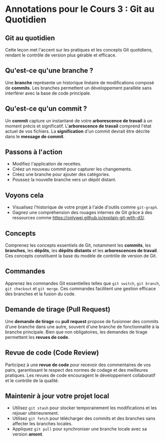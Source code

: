 # Annotations pour le Cours 3 : Git au Quotidien

Git au quotidien
---
Cette leçon met l'accent sur les pratiques et les concepts Git quotidiens, rendant le contrôle de version plus gérable et efficace.

Qu'est-ce qu'une branche ?
---
Une **branche** représente un historique linéaire de modifications composé de **commits**.
Les branches permettent un développement parallèle sans interférer avec la base de code principale.

Qu'est-ce qu'un commit ?
---
Un **commit** capture un instantané de votre **arborescence de travail** à un moment précis et significatif.
L'**arborescence de travail** comprend l'état actuel de vos fichiers. La **signification** d'un commit devrait être décrite dans le **message de commit**.

Passons à l'action
---
- Modifiez l'application de recettes.
- Créez un nouveau commit pour capturer les changements.
- Créez une branche pour ajouter des catégories.
- Poussez la nouvelle branche vers un dépôt distant.

Voyons cela
---
- Visualisez l'historique de votre projet à l'aide d'outils comme `git-graph`.
- Gagnez une compréhension des rouages internes de Git grâce à des ressources comme https://onlywei.github.io/explain-git-with-d3/.

Concepts
---
Comprenez les concepts essentiels de Git, notamment les **commits**, les **branches**, les **dépôts**, les **dépôts distants** et les **arborescences de travail**.
Ces concepts constituent la base du modèle de contrôle de version de Git.

Commandes
---
Apprenez les commandes Git essentielles telles que `git switch`, `git branch`, `git checkout` et `git merge`.
Ces commandes facilitent une gestion efficace des branches et la fusion du code.

Demande de tirage (Pull Request)
---
Une **demande de tirage** ou **pull request** propose de fusionner des commits d'une branche dans une autre, souvent d'une branche de fonctionnalité à la branche principale.
Bien que non obligatoires, les demandes de tirage permettent les **revues de code**.

Revue de code (Code Review)
---
Participez à une **revue de code** pour recevoir des commentaires de vos pairs, garantissant le respect des normes de codage et des meilleures pratiques.
Les revues de code encouragent le développement collaboratif et le contrôle de la qualité.

Maintenir à jour votre projet local
---
- Utilisez `git stash` pour stocker temporairement les modifications et les rejouer ultérieurement.
- Utilisez `git fetch` pour télécharger des commits et des branches sans affecter les branches locales.
- Appliquez `git pull` pour synchroniser une branche locale avec sa version **amont**.
